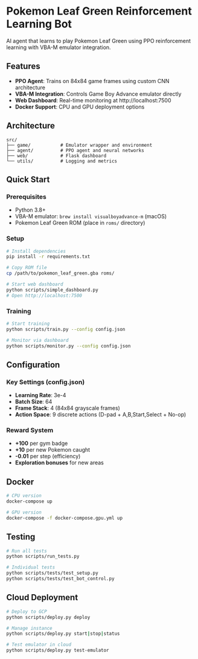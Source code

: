 # Pokemon Leaf Green Reinforcement Learning Bot

AI agent that learns to play Pokemon Leaf Green using PPO reinforcement learning with VBA-M emulator integration.

## Features

- **PPO Agent**: Trains on 84x84 game frames using custom CNN architecture
- **VBA-M Integration**: Controls Game Boy Advance emulator directly
- **Web Dashboard**: Real-time monitoring at http://localhost:7500
- **Docker Support**: CPU and GPU deployment options

## Architecture

```
src/
├── game/           # Emulator wrapper and environment  
├── agent/          # PPO agent and neural networks
├── web/            # Flask dashboard
└── utils/          # Logging and metrics
```

## Quick Start

### Prerequisites
- Python 3.8+
- VBA-M emulator: `brew install visualboyadvance-m` (macOS)
- Pokemon Leaf Green ROM (place in `roms/` directory)

### Setup
```bash
# Install dependencies
pip install -r requirements.txt

# Copy ROM file
cp /path/to/pokemon_leaf_green.gba roms/

# Start web dashboard
python scripts/simple_dashboard.py
# Open http://localhost:7500
```

### Training
```bash
# Start training
python scripts/train.py --config config.json

# Monitor via dashboard
python scripts/monitor.py --config config.json
```

## Configuration

### Key Settings (config.json)
- **Learning Rate**: 3e-4
- **Batch Size**: 64  
- **Frame Stack**: 4 (84x84 grayscale frames)
- **Action Space**: 9 discrete actions (D-pad + A,B,Start,Select + No-op)

### Reward System
- **+100** per gym badge
- **+10** per new Pokemon caught
- **-0.01** per step (efficiency)
- **Exploration bonuses** for new areas

## Docker

```bash
# CPU version
docker-compose up

# GPU version  
docker-compose -f docker-compose.gpu.yml up
```

## Testing

```bash
# Run all tests
python scripts/run_tests.py

# Individual tests  
python scripts/tests/test_setup.py
python scripts/tests/test_bot_control.py
```

## Cloud Deployment

```bash
# Deploy to GCP
python scripts/deploy.py deploy

# Manage instance
python scripts/deploy.py start|stop|status

# Test emulator in cloud
python scripts/deploy.py test-emulator
```
